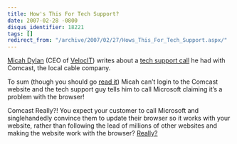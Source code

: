 ```yaml
---
title: How's This For Tech Support?
date: 2007-02-28 -0800
disqus_identifier: 18221
tags: []
redirect_from: "/archive/2007/02/27/Hows_This_For_Tech_Support.aspx/"
---
```


[Micah Dylan](http://micahdylan.com/ "Micah Dylan") (CEO of
[VelocIT](http://veloc-it.com/ "My Company")) writes about a [tech
support
call](http://micahdylan.com/archive/2007/03/01/Microsoft-Did-It.aspx "Tech Support With Comcast")
he had with Comcast, the local cable company.

To sum (though you should go [read
it](http://micahdylan.com/archive/2007/03/01/Microsoft-Did-It.aspx "Tech Support Call"))
Micah can’t login to the Comcast website and the tech support guy tells
him to call Microsoft claiming it’s a problem with the browser!

Comcast Really?! You expect your customer to call Microsoft and
singlehandedly convince them to update their browser so it works with
your website, rather than following the lead of millions of other
websites and making the website work with the browser?
[Really?](http://www.youtube.com/watch?v=RjtVnqZCndo)

